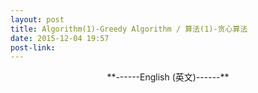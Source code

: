 ```yaml
---
layout: post
title: Algorithm(1)-Greedy Algorithm / 算法(1)-贪心算法
date: 2015-12-04 19:57
post-link:
---
```


<center>**------English (英文)------**</center>
